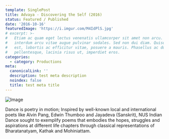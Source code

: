 ```yaml
---
template: SinglePost
title: Advaya - Discovering the Self (2016)
status: Featured / Published
date: '2016-10-16'
featuredImage: 'https://i.imgur.com/M4IdPlS.jpg'
# excerpt: >-
#   Etiam ac quam eget lectus venenatis ullamcorper sit amet non arcu. Nullam
#   interdum arcu vitae augue pulvinar sodales. Sed non dui diam. Quisque lectus
#   est, lobortis ac efficitur vitae, posuere a mauris. Phasellus ac dui
#   pellentesque, lacinia risus ut, imperdiet eros.
categories:
  - category: Productions
meta:
  canonicalLink: ''
  description: test meta description
  noindex: false
  title: test meta title
---
```


![Image](https://i.imgur.com/M4IdPlS.jpg)

Dance is poetry in motion; Inspired by well-known local and international poets like Alvin Pang, Edwin Thumboo and Jayadeva (Sanskrit), NUS Indian Dance sought to exemplify poems that embodies the hopes, struggles and aspirations at different life chapters through classical representations of Bharatanatyam, Kathak and Mohiniattam.

